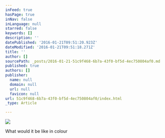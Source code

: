 ```yaml
---
inFeed: true
hasPage: true
inNav: false
inLanguage: null
starred: false
keywords: []
description: ''
datePublished: '2016-01-21T09:51:20.923Z'
dateModified: '2016-01-21T09:51:18.271Z'
title: ''
author: []
sourcePath: _posts/2016-01-21-51c9f468-6b7a-43f0-bf5d-4ec750804af0.md
published: true
authors: []
publisher:
  name: null
  domain: null
  url: null
  favicon: null
url: 51c9f468-6b7a-43f0-bf5d-4ec750804af0/index.html
_type: Article

---
```

![](https://the-grid-user-content.s3-us-west-2.amazonaws.com/be266b62-daa2-4ac5-b234-39bec2ec5130.png)

What would it be like in colour